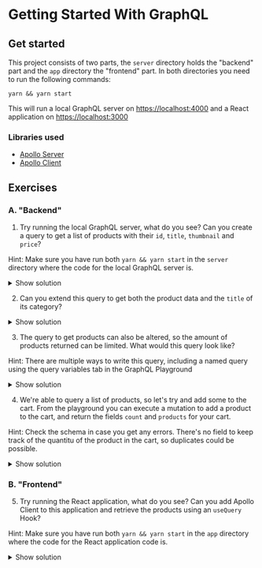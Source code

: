 # Getting Started With GraphQL

## Get started

This project consists of two parts, the `server` directory holds the "backend" part and the `app` directory the "frontend" part. In both directories you need to run the following commands:

```
yarn && yarn start
```

This will run a local GraphQL server on [https://localhost:4000](https://localhost:4000) and a React application on [https://localhost:3000](https://localhost:4000)

### Libraries used

- [Apollo Server](https://www.apollographql.com/docs/apollo-server/getting-started/)
- [Apollo Client](https://www.apollographql.com/docs/react/get-started/)

## Exercises

### A. "Backend"

1. Try running the local GraphQL server, what do you see? Can you create a query to get a list of products with their `id`, `title`, `thumbnail` and `price`?

Hint: Make sure you have run both `yarn && yarn start` in the `server` directory where the code for the local GraphQL server is.

<details>
<summary>Show solution</summary>
<p>

```graphql
query {
  products {
    id
    title
    thumbnail
    price
  }
}
```

</p>
</details>

2. Can you extend this query to get both the product data and the `title` of its category?

<details>
<summary>Show solution</summary>
<p>

```graphql
query {
  products {
    id
    title
    thumbnail
    price
    category {
      title
    }
  }
}
```

</p>
</details>

3. The query to get products can also be altered, so the amount of products returned can be limited. What would this query look like?

Hint: There are multiple ways to write this query, including a named query using the query variables tab in the GraphQL Playground

<details>
<summary>Show solution</summary>
<p>

```graphql
query {
  products(limit: 1) {
    id
    title
    thumbnail
    price
    category {
      title
    }
  }
}
```

OR

```graphql
query GetProducts($limit: Int) {
  products(limit: $limit) {
    title
    thumbnail
    id
    category {
      title
    }
  }
}
```

With query variables:

```json
{
  "limit": 1
}
```

</p>
</details>

4. We're able to query a list of products, so let's try and add some to the cart. From the playground you can execute a mutation to add a product to the cart, and return the fields `count` and `products` for your cart.

Hint: Check the schema in case you get any errors. There's no field to keep track of the quantitu of the product in the cart, so duplicates could be possible.

<details>
<summary>Show solution</summary>
<p>

```graphql
mutation AddToCart($productId: Int!) {
  addToCart(productId: $productId) {
    count
    products {
      title
      price
    }
  }
}
```

With query variables:

```json
{
  "productId": 1
}
```

</p>
</details>


### B. "Frontend"

5. Try running the React application, what do you see? Can you add Apollo Client to this application and retrieve the products using an `useQuery` Hook?

Hint: Make sure you have run both `yarn && yarn start` in the `app` directory where the code for the React application code is.


<details>
<summary>Show solution</summary>
<p>

[https://github.com/royderks/intro-graphql-workshop/tree/ex-5](https://github.com/royderks/intro-graphql-workshop/tree/ex-5)
</p>
</details>